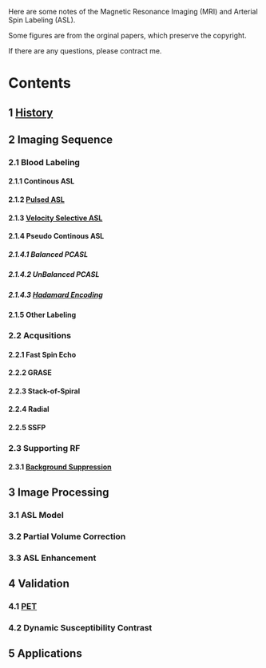 Here are some notes of the Magnetic Resonance Imaging (MRI) and Arterial Spin Labeling (ASL).

Some figures are from the orginal papers, which preserve the copyright. 

If there are any questions, please contract me.

# Contents

## 1 [History](history.md)

## 2 Imaging Sequence
### 2.1 Blood Labeling
#### 2.1.1 Continous ASL
#### 2.1.2 [Pulsed ASL](pasl.md)
#### 2.1.3 [Velocity Selective ASL](vsasl.md)
#### 2.1.4 Pseudo Continous ASL
##### 2.1.4.1 Balanced PCASL
##### 2.1.4.2 UnBalanced PCASL
##### 2.1.4.3 [Hadamard Encoding](hadamard.md)
#### 2.1.5 Other Labeling
### 2.2 Acqusitions
#### 2.2.1 Fast Spin Echo
#### 2.2.2 GRASE
#### 2.2.3 Stack-of-Spiral
#### 2.2.4 Radial
#### 2.2.5 SSFP
### 2.3 Supporting RF
#### 2.3.1 [Background Suppression](bgs.md)

## 3 Image Processing
### 3.1 ASL Model
### 3.2 Partial Volume Correction
### 3.3 ASL Enhancement

## 4 Validation
### 4.1 [PET](pet.md)
### 4.2 Dynamic Susceptibility Contrast

## 5 Applications
